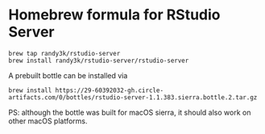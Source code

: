 # Homebrew formula for RStudio Server


```
brew tap randy3k/rstudio-server
brew install randy3k/rstudio-server/rstudio-server
```


A prebuilt bottle can be installed via
```
brew install https://29-60392032-gh.circle-artifacts.com/0/bottles/rstudio-server-1.1.383.sierra.bottle.2.tar.gz
```
PS: although the bottle was built for macOS sierra, it should also work on other macOS platforms.
